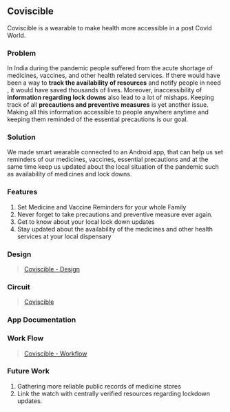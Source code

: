 ## Coviscible 

Coviscible is a wearable to make health more accessible in a post Covid World. 

### Problem

In India during the pandemic people suffered from the acute shortage of medicines, vaccines, and other health related services. If there would have been a way to **track the availability of resources** and notify people in need , it would have saved thousands of lives. Moreover, inaccessibility of **information regarding lock downs** also lead to a lot of mishaps. Keeping track of all **precautions and preventive measures** is yet another issue.  Making all this information accessible to people anywhere anytime and keeping them reminded of the essential precautions is our goal. 

### Solution 

We made smart wearable connected to an Android app, that can help us set reminders of our medicines, vaccines, essential precautions and at the same time keep us updated about the local situation of the pandemic such as availability of medicines and lock downs. 

### Features 

1. Set Medicine and Vaccine Reminders for your whole Family
2. Never forget to take precautions and preventive measure ever again. 
3. Get to know about your local lock down updates 
4. Stay updated about the availability of the medicines and other health services at your local dispensary

### Design 

<blockquote class="imgur-embed-pub" lang="en" data-id="a/oF5Vb8r" data-context="false" ><a href="//imgur.com/a/oF5Vb8r">Coviscible - Design</a></blockquote><script async src="//s.imgur.com/min/embed.js" charset="utf-8"></script>

### Circuit 

<blockquote class="imgur-embed-pub" lang="en" data-id="a/QWxf9VG" data-context="false" ><a href="//imgur.com/a/QWxf9VG">Coviscible</a></blockquote><script async src="//s.imgur.com/min/embed.js" charset="utf-8"></script>

### App Documentation

### Work Flow

<blockquote class="imgur-embed-pub" lang="en" data-id="a/He0lZxr" data-context="false" ><a href="//imgur.com/a/He0lZxr">Coviscible - Workflow</a></blockquote><script async src="//s.imgur.com/min/embed.js" charset="utf-8"></script>

### Future Work

1. Gathering more reliable public records of medicine stores 
2. Link the watch with centrally verified resources regarding lockdown updates. 


